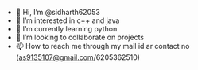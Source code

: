 - 👋 Hi, I’m @sidharth62053
- 👀 I’m interested in c++ and java 
- 🌱 I’m currently learning python
- 💞️ I’m looking to collaborate on projects 
- 📫 How to reach me through my mail id ar contact no (as9135107@gmail.com/6205362510)

<!---
sidharth62053/sidharth62053 is a ✨ special ✨ repository because its `README.md` (this file) appears on your GitHub profile.
You can click the Preview link to take a look at your changes.
--->
